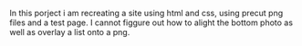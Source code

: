 In this porject i am recreating a site using html and css, using precut png  files and a test page. I cannot figgure out how to alight the bottom photo as well as overlay a list onto a png.